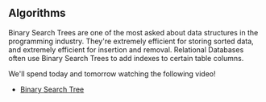 ## Algorithms

Binary Search Trees are one of the most asked about data structures in the programming industry. They're extremely efficient for storing sorted data, and extremely efficient for insertion and removal. Relational Databases often use Binary Search Trees to add indexes to certain table columns.

We'll spend today and tomorrow watching the following video!

* [Binary Search Tree](https://www.youtube.com/watch?v=9Jry5-82I68&t=)